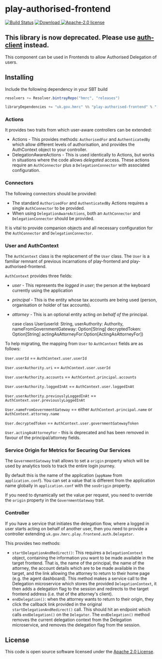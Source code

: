 # play-authorised-frontend

[![Build Status](https://travis-ci.org/hmrc/play-authorised-frontend.svg)](https://travis-ci.org/hmrc/play-authorised-frontend) [ ![Download](https://api.bintray.com/packages/hmrc/releases/play-authorised-frontend/images/download.svg) ](https://bintray.com/hmrc/releases/play-authorised-frontend/_latestVersion) [![Apache-2.0 license](http://img.shields.io/badge/license-Apache-brightgreen.svg)](http://www.apache.org/licenses/LICENSE-2.0.html)

## This library is now deprecated. Please use [auth-client](https://github.com/hmrc/auth-client) instead.

This component can be used in Frontends to allow Authorised Delegation of users.

## Installing
 
Include the following dependency in your SBT build
 
``` scala
resolvers += Resolver.bintrayRepo("hmrc", "releases")
 
libraryDependencies += "uk.gov.hmrc" %% "play-authorised-frontend" % "[INSERT-VERSION]"
```

### Actions

It provides two traits from which user-aware controllers can be extended:

* Actions - This provides methods: `AuthorisedFor` and `AuthenticatedBy` which allow different levels of authorisation, and provides the AuthContext object to your controller.
* DelegationAwareActions - This is used identically to Actions, but works in situations where the code allows _delegated_ access.  These actions require an `AuthConnector` plus a `DelegationConnector` with associated configuration.

### Connectors

The following connectors should be provided:

* The standard `AuthorisedFor` and `AuthenticatedBy` Actions requires a single `AuthConnector` to be provided.
* When using `DelegationAwareActions`, both an `AuthConnector` and `DelegationConnector` should be provided.

It is vital to provide companion objects and all necessary configuration for the `AuthConnector` and `DelegationConnector`.

### User and AuthContext

The `AuthContext` class is the replacement of the `User` class. The `User` is a familiar remnant of previous incarnations of play-frontend and play-authorised-frontend.

`AuthContext` provides three fields:

* *user* - This represents the _logged in user_; the person at the keyboard currently using the application
* *principal* - This is the entity whose tax accounts are being used (person, organisation or holder of tax accounts).
* *attorney* - This is an optional entity acting _on behalf of_ the principal.


    case class User(userId: String,
                    userAuthority: Authority,
                    nameFromGovernmentGateway: Option[String]
                    decryptedToken: Option[String]
                    actingAsAttorneyFor:Option[ActingAsAttorneyFor])

To help migrating, the mapping from `User` to `AuthContext` fields are as follows:

        
`User.userId` == `AuthContext.user.userId`

`User.userAuthority.uri` == `AuthContext.user.userId`

`User.userAuthority.accounts` == `AuthContext.principal.accounts`

`User.userAuthority.loggedInAt` == `AuthContext.user.loggedInAt`

`User.userAuthority.previouslyLoggedInAt` == `AuthContext.user.previouslyLoggedInAt`

`User.nameFromGovernmentGateway` == either `AuthContext.principal.name` or `AuthContext.attorney.name`

`User.decryptedToken` == `AuthContext.user.governmentGatewayToken`

`User.actingAsAttorneyFor` - this is deprecated and has been removed in favour of the principal/attorney fields.


### Service Origin for Metrics for Securing Our Services

The `GovernmentGateway` trait allows to set a `origin` property which will be used by analytics tools to
track the entire login journey.

By default this is the name of the application (`appName` from `application.conf`). You can set a value
that is different from the application name globally in `application.conf` with the `sosOrigin` property.

If you need to dynamically set the value per request, you need to override the `origin` property in
the `GovernmentGateway` trait. 


### Controller

If you have a service that initiates the delegation flow, where a logged in user starts acting on behalf of another user, then you need to provide a controller extending `uk.gov.hmrc.play.frontend.auth.Delegator`.

This provides two methods:

* `startDelegationAndRedirect()`: This requires a `DelegationContext` object, containing the information you want to be made available in the target frontend.  That is, the name of the principal, the name of the attorney, the account details which are to be made available in the target, and the link allowing the attorney to return to their home page (e.g. the agent dashboard). This method makes a service call to the Delegation microservice which stores the provided `DelegationContext`, it then adds a delegation flag to the session and redirects to the target frontend address (i.e. that of the attorney's client).
* `endDelegation()`: when the attorney wants to return to their origin, they click the callback link provided in the original `startDelegationAndRedirect()` call.
This should hit an endpoint which calls `endDelegation()` on the `Delegator`.  The `endDelegation()` method removes the current delegation context from the Delegation 
microservice, and removes the delegation flag from the session.


## License ##

This code is open source software licensed under the [Apache 2.0 License]("http://www.apache.org/licenses/LICENSE-2.0.html").
